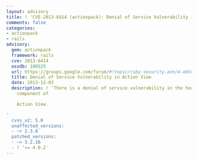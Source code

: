 ```yaml
---
layout: advisory
title: ! 'CVE-2013-6414 (actionpack): Denial of Service Vulnerability in Action View'
comments: false
categories:
- actionpack
- rails
advisory:
  gem: actionpack
  framework: rails
  cve: 2013-6414
  osvdb: 100525
  url: https://groups.google.com/forum/#!topic/ruby-security-ann/A-ebV4WxzKg
  title: Denial of Service Vulnerability in Action View
  date: 2013-12-03
  description: ! 'There is a denial of service vulnerability in the header handling
    component of

    Action View.

'
  cvss_v2: 5.0
  unaffected_versions:
  - ~> 2.3.0
  patched_versions:
  - ~> 3.2.16
  - ! '>= 4.0.2'
---
```

